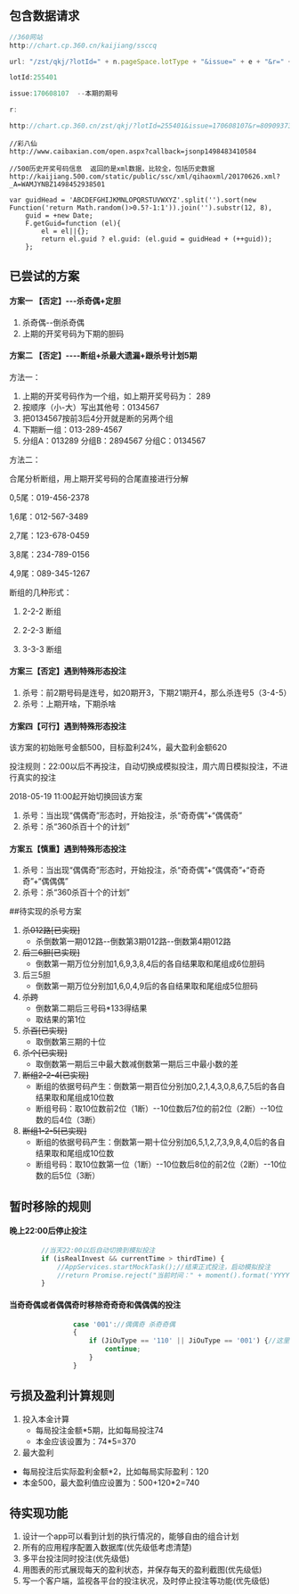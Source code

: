 ## 包含数据请求

```javascript
//360网站
http://chart.cp.360.cn/kaijiang/ssccq 

url: "/zst/qkj/?lotId=" + n.pageSpace.lotType + "&issue=" + e + "&r=" + Math.random(),

lotId:255401

issue:170608107  --本期的期号

r:

http://chart.cp.360.cn/zst/qkj/?lotId=255401&issue=170608107&r=80909373505058
```

```
//彩八仙  
http://www.caibaxian.com/open.aspx?callback=jsonp1498483410584
```

```
//500历史开奖号码信息  返回的是xml数据，比较全，包括历史数据
http://kaijiang.500.com/static/public/ssc/xml/qihaoxml/20170626.xml?_A=WAMJYNBZ1498452938501

var guidHead = 'ABCDEFGHIJKMNLOPQRSTUVWXYZ'.split('').sort(new Function('return Math.random()>0.5?-1:1')).join('').substr(12, 8),
	guid = +new Date;
	F.getGuid=function (el){
		el = el||{};
		return el.guid ? el.guid: (el.guid = guidHead + (++guid));
	};
```

## 已尝试的方案

#### 方案一 【否定】---杀奇偶+定胆

1. 杀奇偶--倒杀奇偶
2. 上期的开奖号码为下期的胆码

#### 方案二 【否定】----断组+杀最大遗漏+跟杀号计划5期

方法一：

1. 上期的开奖号码作为一个组，如上期开奖号码为： 289
2. 按顺序（小-大）写出其他号：0134567
3. 把0134567按前3后4分开就是断的另两个组
4. 下期断一组：013-289-4567
5. 分组A：013289  分组B：2894567  分组C：0134567

方法二：

合尾分析断组，用上期开奖号码的合尾直接进行分解

0,5尾：019-456-2378

1,6尾：012-567-3489

2,7尾：123-678-0459

3,8尾：234-789-0156

4,9尾：089-345-1267



断组的几种形式：

1. 2-2-2 断组

2. 2-2-3 断组

3. 3-3-3 断组

#### 方案三【否定】遇到特殊形态投注

1. 杀号：前2期号码是连号，如20期开3，下期21期开4，那么杀连号5（3-4-5）
2. 杀号：上期开啥，下期杀啥

#### 方案四【可行】遇到特殊形态投注

该方案的初始账号金额500，目标盈利24%，最大盈利金额620

投注规则：22:00以后不再投注，自动切换成模拟投注，周六周日模拟投注，不进行真实的投注

2018-05-19 11:00起开始切换回该方案

1. 杀号：当出现“偶偶奇”形态时，开始投注，杀“奇奇偶”+“偶偶奇”
2. 杀号：杀“360杀百十个的计划”

#### 方案五【慎重】遇到特殊形态投注
1. 杀号：当出现“偶偶奇”形态时，开始投注，杀“奇奇偶”+“偶偶奇”+“奇奇奇”+“偶偶偶”
2. 杀号：杀“360杀百十个的计划”

##待实现的杀号方案

1. ~~杀012路[已实现]~~
   + 杀倒数第一期012路--倒数第3期012路--倒数第4期012路
2. ~~后三6胆[已实现]~~
   + 倒数第一期万位分别加1,6,9,3,8,4后的各自结果取和尾组成6位胆码
3. 后三5胆
   + 倒数第一期万位分别加1,6,0,4,9后的各自结果取和尾组成5位胆码
4. ~~杀跨~~
   + 倒数第二期后三号码*133得结果
   + 取结果的第1位
5. ~~杀百[已实现]~~
   + 取倒数第三期的十位
6. ~~杀个[已实现]~~
   + 取倒数第一期后三中最大数减倒数第一期后三中最小数的差
7. ~~断组2-2-4[已实现]~~
   + 断组的依据号码产生：倒数第一期百位分别加0,2,1,4,3,0,8,6,7,5后的各自结果取和尾组成10位数
   + 断组号码：取10位数前2位（1断）--10位数后7位的前2位（2断）--10位数的后4位（3断）
8. ~~断组1-2-5[已实现]~~
   + 断组的依据号码产生：倒数第一期十位分别加6,5,1,2,7,3,9,8,4,0后的各自结果取和尾组成10位数
   + 断组号码：取10位数第一位（1断）--10位数后8位的前2位（2断）--10位数的后5位（3断）

## 暂时移除的规则
#### 晚上22:00后停止投注
```javascript
        //当天22:00以后自动切换到模拟投注
        if (isRealInvest && currentTime > thirdTime) {
            //AppServices.startMockTask();//结束正式投注，启动模拟投注
            //return Promise.reject("当前时间：" + moment().format('YYYY-MM-DD HH:mm:ss') + "，当天22:00以后，自动启动模拟投注");
        }
```
#### 当奇奇偶或者偶偶奇时移除奇奇奇和偶偶偶的投注
```javascript
                case '001'://偶偶奇 杀奇奇偶
                {
                    if (JiOuType == '110' || JiOuType == '001') {//这里没有再排除000或者111的情况
                        continue;
                    }
                }
```

## 亏损及盈利计算规则
1. 投入本金计算
    + 每局投注金额*5期，比如每局投注74
	+ 本金应该设置为：74*5=370
2. 最大盈利
  + 每局投注后实际盈利金额*2，比如每局实际盈利：120
  + 本金500，最大盈利值应设置为：500+120*2=740

## 待实现功能

1. 设计一个app可以看到计划的执行情况的，能够自由的组合计划
2. 所有的应用程序配置入数据库(优先级低考虑清楚)
3. 多平台投注同时投注(优先级低)
4. 用图表的形式展现每天的盈利状态，并保存每天的盈利截图(优先级低)
5. 写一个客户端，监视各平台的投注状况，及时停止投注等功能(优先级低)